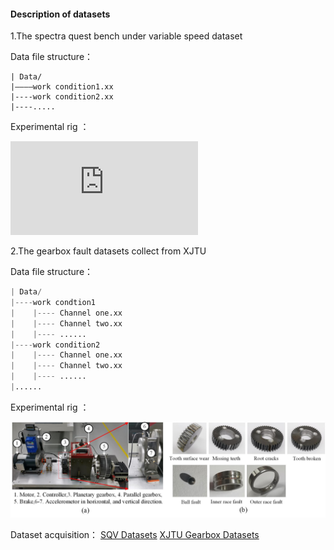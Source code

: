 #### Description of datasets

1.The spectra quest bench under variable speed dataset

Data file structure：

```
| Data/
|————work condition1.xx
|----work condition2.xx
|----.....
```

Experimental rig ：

![Test rig of SQV datase](https://github.com/ZHANG-JiXiang/Lightweight-Transformer-for-fault-diagnosis/blob/main/png/SQV.pdf)

2.The gearbox fault datasets collect from XJTU

Data file structure：

```python
| Data/
|----work condtion1
|    |---- Channel one.xx
|    |---- Channel two.xx
|    |---- ......
|----work condition2
|    |---- Channel one.xx
|    |---- Channel two.xx
|    |---- ......
|......
```

Experimental rig ：

![Test rig of XJTU gearbox dataset](https://github.com/ZHANG-JiXiang/Lightweight-Transformer-for-fault-diagnosis/blob/main/png/Figure_XJTUGearbox.jpg)



Dataset acquisition：
[SQV Datasets](https://drive.google.com/drive/folders/1ejGZu9oeL1D9nKN07Q7z72O8eFrWQTay)
[XJTU Gearbox Datasets](https://drive.google.com/drive/folders/1ejGZu9oeL1D9nKN07Q7z72O8eFrWQTay)



